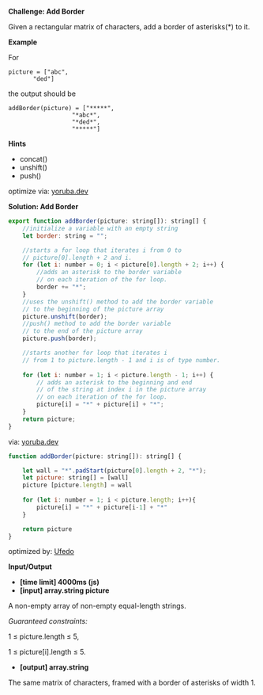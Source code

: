**Challenge: Add Border**

Given a rectangular matrix of characters, add a border of asterisks(*) to it.

**Example**

For


    picture = ["abc",
           "ded"]
the output should be

    addBorder(picture) = ["*****",
                      "*abc*",
                      "*ded*",
                      "*****"]

**Hints**
-   concat()
-   unshift()
-   push()

optimize via: [yoruba.dev](http://www.yoruba.dev)

**Solution: Add Border**

```javascript
export function addBorder(picture: string[]): string[] {
    //initialize a variable with an empty string
    let border: string = "";

    //starts a for loop that iterates i from 0 to 
    // picture[0].length + 2 and i.
    for (let i: number = 0; i < picture[0].length + 2; i++) {
        //adds an asterisk to the border variable 
        // on each iteration of the for loop.
        border += "*";
    }
    //uses the unshift() method to add the border variable 
    // to the beginning of the picture array
    picture.unshift(border);
    //push() method to add the border variable 
    // to the end of the picture array
    picture.push(border);

    //starts another for loop that iterates i
    // from 1 to picture.length - 1 and i is of type number.
    
    for (let i: number = 1; i < picture.length - 1; i++) {
        // adds an asterisk to the beginning and end 
        // of the string at index i in the picture array 
        // on each iteration of the for loop.
        picture[i] = "*" + picture[i] + "*";
    }
    return picture;
}
```
via: [yoruba.dev](http://www.yoruba.dev) 


``` javascript
function addBorder(picture: string[]): string[] {

    let wall = "*".padStart(picture[0].length + 2, "*");
    let picture: string[] = [wall]
    picture [picture.length] = wall
    
    for (let i: number = 1; i < picture.length; i++){
        picture[i] = "*" + picture[i-1] + "*"
    }

    return picture
}
```
optimized by: [Ufedo](http://www.yoruba.dev)

**Input/Output**
- **[time limit] 4000ms (js)**
- **[input] array.string picture**

A non-empty array of non-empty equal-length strings.

*Guaranteed constraints:*

1 ≤ picture.length ≤ 5,

1 ≤ picture[i].length ≤ 5.

- **[output] array.string**

The same matrix of characters, framed with a border of asterisks of width 1.